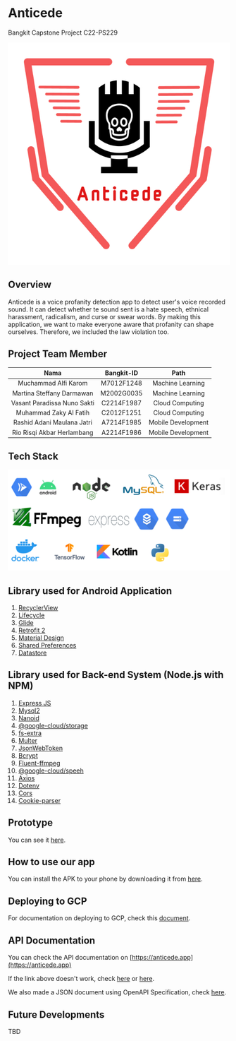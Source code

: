 # Anticede

Bangkit Capstone Project C22-PS229

![logo app](https://github.com/RashidMaulana/Anticede/blob/main/Logo.jpg)

## Overview

Anticede is a voice profanity detection app to detect user's voice recorded sound. It can detect whether te sound sent is a hate speech, ethnical harassment, radicalism, and curse or swear words. By making this application, we want to make everyone aware that profanity can shape ourselves. Therefore, we included the law violation too.

## Project Team Member

|            Nama             | Bangkit-ID |        Path        |
| :-------------------------: | :--------: | :----------------: |
|    Muchammad Alfi Karom     | M7012F1248 |  Machine Learning  |
|  Martina Steffany Darmawan  | M2002G0035 |  Machine Learning  |
| Vasant Paradissa Nuno Sakti | C2214F1987 |  Cloud Computing   |
|   Muhammad Zaky Al Fatih    | C2012F1251 |  Cloud Computing   |
| Rashid Adani Maulana Jatri  | A7214F1985 | Mobile Development |
| Rio Risqi Akbar Herlambang  | A2214F1986 | Mobile Development |

## Tech Stack

![Tech Stack](https://raw.githubusercontent.com/RashidMaulana/Anticede/main/docs/tech%20stack.png)

## Library used for Android Application

1. [RecyclerView](https://developer.android.com/guide/topics/ui/layout/recyclerview)
2. [Lifecycle](https://developer.android.com/jetpack/androidx/releases/lifecycle)
3. [Glide](https://github.com/bumptech/glide)
4. [Retrofit 2](https://square.github.io/retrofit/)
5. [Material Design](https://material.io/develop/android)
6. [Shared Preferences](https://developer.android.com/reference/android/content/SharedPreferences)
7. [Datastore](https://developer.android.com/topic/libraries/architecture/datastore)

## Library used for Back-end System (Node.js with NPM)

1. [Express JS](https://expressjs.com)
2. [Mysql2](https://www.npmjs.com/package/mysql2)
3. [Nanoid](https://www.npmjs.com/package/nanoid)
4. [@google-cloud/storage](https://www.npmjs.com/package/@google-cloud/storage)
5. [fs-extra](https://www.npmjs.com/package/fs-extra)
6. [Multer](https://www.npmjs.com/package/multer)
7. [JsonWebToken](https://www.npmjs.com/package/jsonwebtoken)
8. [Bcrypt](https://www.npmjs.com/package/bcrypt)
9. [Fluent-ffmpeg](https://www.npmjs.com/package/fluent-ffmpeg)
10. [@google-cloud/speeh](https://www.npmjs.com/package/@google-cloud/speech)
11. [Axios](https://www.npmjs.com/package/axios)
12. [Dotenv](https://www.npmjs.com/package/dotenv)
13. [Cors](https://www.npmjs.com/package/cors)
14. [Cookie-parser](https://www.npmjs.com/package/cookie-parser)

## Prototype
You can see it [here](https://www.figma.com/file/wkuYbKCbiLsCX4wgSEYPcF/Anticede?node-id=6%3A3).

## How to use our app

You can install the APK to your phone by downloading it from [here](https://drive.google.com/file/d/1yUKNMWpcXSTz37HKpPKrEpuRATCeW-8l/view?usp=sharing).

## Deploying to GCP

For documentation on deploying to GCP, check this [document](https://github.com/RashidMaulana/Anticede/blob/main/docs/gcp_deploy.md).

## API Documentation

You can check the API documentation on [https://anticede.app](https://anticede.app)

If the link above doesn't work, check [here](https://app.swaggerhub.com/apis-docs/tsanva/anticede-api/1.0.0)
or [here](https://documenter.getpostman.com/view/19923907/Uz5Nisvw).

We also made a JSON document using OpenAPI Specification, check [here](https://github.com/RashidMaulana/Anticede/blob/main/Cloud%20Computing/docs/anticede-openapi.json).

## Future Developments

TBD
